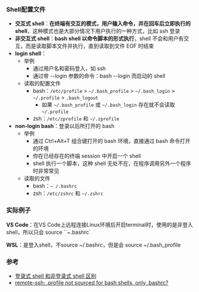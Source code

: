 ### Shell配置文件

- **交互式 shell**：**在终端有交互的模式，用户输入命令，并在回车后立即执行的 shell**，这种模式也是大部分情况下用户执行的一种方式，比如 ssh 登录
- **非交互式 shell**：**bash shell 以命令脚本的形式执行**，shell 不会和用户有交互，而是读取脚本文件并执行，直到读取到文件 EOF 时结束
- **login shell**：
  - 举例
    - 通过用户名和密码登入，如 ssh 
    - 通过带 --login 参数的命令：bash --login 而启动的 shell
  - 读取的配置文件
    - bash：`/etc/profile` > `~/.bash_profile`  > `~/.bash_login` > `~/.profile` \> `.bash_logout`
      - 如果 `~/.bash_profile` 或 `~/.bash_login` 存在就不会读取 `~/.profile`
    - zsh：`/etc/zprofile` 和 `~/.zprofile`
- **non-login bash**：登录以后所打开的 bash
  - 举例
    - 通过 Ctrl+Alt+T 组合键打开的 bash 环境，直接通过 bash 命令打开的环境
    - 你在已经存在的终端 session 中开启一个 shell
    - shell 执行一个脚本，这种 shell 无处不在，在程序调用另外一个程序时非常常见
  - 读取的文件
    - bash：`~ /.bashrc` 
    - zsh：`/etc/zshrc` 和 `~/.zshrc`



### 实际例子

**VS Code**：在VS Code上远程连接Linux环境后开启terminal时，使用的是非登入shell，所以只会 source ``~.bashrc`

**WSL**：是登入shell，不source ~/.bashrc，但是会 source ~/.bash_profile



### 参考

- [登录式 shell 和非登录式 shell 区别](http://einverne.github.io/post/2019/01/login-shell-vs-non-login-shell.html)
- [remote-ssh: .profile not sourced for bash shells, only .bashrc?](https://github.com/microsoft/vscode-remote-release/issues/83)




